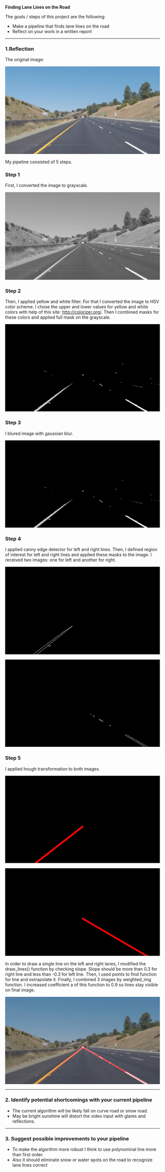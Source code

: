 **Finding Lane Lines on the Road**

The goals / steps of this project are the following:
* Make a pipeline that finds lane lines on the road
* Reflect on your work in a written report


[//]: # (Image References)

[image0]: ./pipeline/whiteCarLaneSwitch.jpg "WhiteCarLaneSwitch"

[image1]: ./pipeline/grayscale.jpg "Grayscale"

[image2]: ./pipeline/filter.jpg "After filtering"

[image3]: ./pipeline/blur.jpg "Blur"

[image4]: ./pipeline/left_edges.jpg "Left edges"

[image5]: ./pipeline/right_edges.jpg "Right edges"

[image6]: ./pipeline/left_line.jpg "Left line"

[image7]: ./pipeline/right_line.jpg "Right line"

[image8]: ./pipeline/final.jpg "Final"

---

### 1.Reflection

The original image:

![alt][image0]

My pipeline consisted of 5 steps.

### Step 1
First, I converted the image to grayscale.

![alt][image1]

### Step 2
Then, I applied yellow and white filter. For that I converted the image to HSV color scheme. I chose the upper and lower values for yellow and white colors with help of this site: http://colorizer.org/. Then I combined masks for these colors and applied full mask on the grayscale.

![alt][image2]

### Step 3

I blured image with gaussian blur.

![alt][image3]

### Step 4

I applied canny edge detector for left and right lines. Then, I defined region of interest for left and right lines and applied these masks to the image. I received two images: one for left and another for right.

![alt][image4]

![alt][image5]

### Step 5

I applied hough transformation to both images.

![alt][image6]

![alt][image7]

In order to draw a single line on the left and right lanes, I modified the draw_lines() function by checking slope. Slope should be more than 0.3 for right line and less than -0.3 for left line. Then, I used points to find function for line and extrapolate it. Finally, I combined 3 images by weighted_img function. I increased coefficient a of this function to 0.9 so lines stay visible on final image.

![alt][image8]

---
### 2. Identify potential shortcomings with your current pipeline

* The current algorithm will be likely fall on curve road or snow road. 
* May be bright sunshine will distort the video input with glares and reflections.
---
### 3. Suggest possible improvements to your pipeline

* To make the algorithm more robust I think to use polynominal line more than first order. 
* Also it should eliminate snow or water spots on the road to recognize lane lines correct
